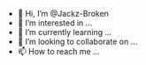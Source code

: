 - 👋 Hi, I’m @Jackz-Broken
- 👀 I’m interested in ...
- 🌱 I’m currently learning ...
- 💞️ I’m looking to collaborate on ...
- 📫 How to reach me ...

<!---
Jackz-Broken/Jackz-Broken is a ✨ special ✨ repository because its `README.md` (this file) appears on your GitHub profile.
You can click the Preview link to take a look at your changes.
--->
